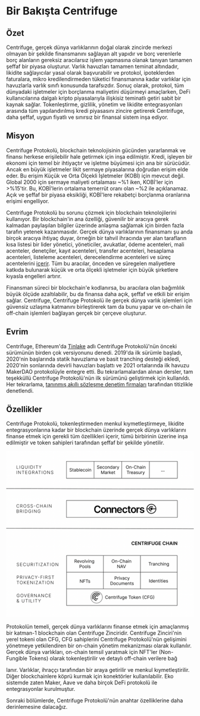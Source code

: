 # Bir Bakışta Centrifuge 

## Özet
Centrifuge, gerçek dünya varlıklarının doğal olarak zincirde merkezi olmayan bir şekilde finansmanını sağlayan alt yapıdır ve borç verenlerle borç alanların gereksiz aracılarsız işlem yapmasına olanak tanıyan tamamen şeffaf bir piyasa oluşturur. Varlık havuzları tamamen teminat altındadır, likidite sağlayıcılar yasal olarak başvurabilir ve protokol, ipoteklerden faturalara, mikro kredilendirmeden tüketici finansmanına kadar varlıklar için havuzlarla varlık sınıfı konusunda tarafsızdır. Sonuç olarak, protokol, tüm dünyadaki işletmeler için borçlanma maliyetini düşürmeyi amaçlarken, DeFi kullanıcılarına dalgalı kripto piyasalarıyla ilişkisiz teminatlı getiri sabit bir kaynak sağlar. Tokenleştirme, gizlilik, yönetim ve likidite entegrasyonları arasında tüm yapılandırılmış kredi piyasasını zincire getirerek Centrifuge, daha şeffaf, uygun fiyatlı ve sınırsız bir finansal sistem inşa ediyor.

## Misyon
Centrifuge Protokolü, blockchain teknolojisinin gücünden yararlanmak ve finansı herkese erişilebilir hale getirmek için inşa edilmiştir. Kredi, işleyen bir ekonomi için temel bir ihtiyaçtır ve işletme büyümesi için ana bir sürücüdür. Ancak en büyük işletmeler likit sermaye piyasalarına doğrudan erişim elde eder. Bu erişim Küçük ve Orta Ölçekli İşletmeler (KOBİ) için mevcut değil. Global 2000 için sermaye maliyeti ortalaması ~%1 iken, KOBİ'ler için >%15'tir. Bu, KOBİ'lerin ortalama temerrüt oranı olan ~%2 ile açıklanamaz. Açık ve şeffaf bir piyasa eksikliği, KOBİ'lere rekabetçi borçlanma oranlarına erişimi engelliyor.

Centrifuge Protokolü bu sorunu çözmek için blockchain teknolojilerini kullanıyor. Bir blockchain'in ana özelliği, güvenilir bir aracıya gerek kalmadan paylaşılan bilgiler üzerinde anlaşma sağlamak için birden fazla tarafın yetenek kazanmasıdır. Gerçek dünya varlıklarının finansmanı şu anda birçok aracıya ihtiyaç duyar, örneğin bir tahvil ihracında yer alan tarafların kısa listesi bir lider yönetici, yöneticiler, avukatlar, ödeme acenteleri, mali acenteler, denetçiler, kayıt acenteleri, transfer acenteleri, hesaplama acenteleri, listeleme acenteleri, derecelendirme acenteleri ve süreç acentelerini [içerir](https://twitter.com/rayesalexander/status/1501270049952178176). Tüm bu aracılar, önceden ve süregelen maliyetlere katkıda bulunarak küçük ve orta ölçekli işletmeler için büyük şirketlere kıyasla engelleri artırır.

Finansman süreci bir blockchain'e kodlanırsa, bu aracılara olan bağımlılık büyük ölçüde azaltılabilir, bu da finansa daha açık, şeffaf ve etkili bir erişim sağlar. Centrifuge, Centrifuge Protokolü ile gerçek dünya varlık işlemleri için güvensiz uzlaşma katmanını birleştirerek tam da bunu yapar ve on-chain ile off-chain işlemleri bağlayan gerçek bir çerçeve oluşturur.

## Evrim
Centrifuge, Ethereum'da [Tinlake](https://tinlake.centrifuge.io/) adlı Centrifuge Protokolü'nün önceki sürümünün birden çok versiyonunu denedi. 2019'da ilk sürümle başladı, 2020'nin başlarında statik havuzlama ve basit tranching desteği ekledi, 2020'nin sonlarında devirli havuzları başlattı ve 2021 ortalarında ilk havuzu MakerDAO protokolüyle entegre etti. Bu tekrarlamalardan alınan dersler, tam teşekküllü Centrifuge Protokolü'nün ilk sürümünü geliştirmek için kullanıldı. Her tekrarlama, [tanınmış akıllı sözleşme denetim firmaları](https://github.com/centrifuge/security/tree/main/audits) tarafından titizlikle denetlendi.

## Özellikler
Centrifuge Protokolü, tokenleştirmeden menkul kıymetleştirmeye, likidite entegrasyonlarına kadar bir blockchain üzerinde gerçek dünya varlıklarını finanse etmek için gerekli tüm özellikleri içerir, tümü birbirinin üzerine inşa edilmiştir ve token sahipleri tarafından şeffaf bir şekilde yönetilir.

![](../../static/img/centrifuge/protocol.png)

Protokolün temeli, gerçek dünya varlıklarını finanse etmek için amaçlanmış bir katman-1 blockchain olan Centrifuge Zinciridir. Centrifuge Zinciri'nin yerel tokeni olan CFG, CFG sahiplerini Centrifuge Protokolü'nün gelişimini yönetmeye yetkilendiren bir on-chain yönetim mekanizması olarak kullanılır. Gerçek dünya varlıkları, on-chain temsil yaratmak için NFT'ler (Non-Fungible Tokens) olarak tokenleştirilir ve detaylı off-chain verilere bağ

lanır. Varlıklar, ihraççı tarafından bir araya getirilir ve menkul kıymetleştirilir. Diğer blockchainlere köprü kurmak için konektörler kullanılabilir. Eko sistemde zaten Maker, Aave ve daha birçok DeFi protokolü ile entegrasyonlar kurulmuştur.

Sonraki bölümlerde, Centrifuge Protokolü'nün anahtar özelliklerine daha derinlemesine dalacağız.